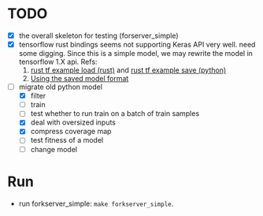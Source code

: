 # TODO

- [x] the overall skeleton for testing (forserver_simple)
- [x] tensorflow rust bindings seems not supporting Keras API very well. need some digging. Since this is a simple model, we may rewrite the model in tensorflow 1.X api. Refs:
    1. [rust tf example load (rust)](https://github.com/tensorflow/rust/blob/master/examples/regression_savedmodel.rs) and [rust tf example save (python)](https://github.com/tensorflow/rust/blob/master/examples/regression_savedmodel/regression_savedmodel.py)
    2. [Using the saved model format](https://www.tensorflow.org/guide/saved_model)
- [ ] migrate old python model
  - [x] filter
  - [ ] train
  - [ ] test whether to run train on a batch of train samples
  - [x] deal with oversized inputs
  - [x] compress coverage map
  - [ ] test fitness of a model
  - [ ] change model

# Run

- run forkserver_simple:  `make forkserver_simple`.